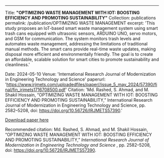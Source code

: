 
---
Title: **"OPTIMIZING WASTE MANAGEMENT WITH IOT: BOOSTING EFFICIENCY AND PROMOTING SUSTAINABILITY"**
Collection: publications
permalink: /publication/OPTIMIZING WASTE MANAGEMENT
excerpt: 'This study proposes an IoT-based smart waste management system using smart trash cans equipped with ultrasonic sensors, ARDUINO UNO, servo motors, and GSM for communication. The system monitors trash levels and automates waste management, addressing the limitations of traditional manual methods. The smart cans provide real-time waste updates, making disposal more efficient and environmentally friendly. The goal is to create an affordable, scalable solution for smart cities to promote sustainability and cleanliness.'

Date: 2024-05-10
Venue: 'International Research Journal of Modernization in Engineering Technology and Science'
paperurl: 'https://www.irjmets.com/uploadedfiles/paper//issue_5_may_2024/57390/final/fin_irjmets1716708500.pdf'
Citation: 'Md. Rashed, S. Ahmad, and M. Shakil Hossain, “OPTIMIZING WASTE MANAGEMENT WITH IOT: BOOSTING EFFICIENCY AND PROMOTING
SUSTAINABILITY,” International Research Journal of Modernization in Engineering Technology and Science, pp. 2582–5208, doi: https://doi.org/10.56726/IRJMETS57390.'

[Download paper here](https://www.irjmets.com/uploadedfiles/paper//issue_5_may_2024/57390/final/fin_irjmets1716708500.pdf)

Recommended citation: Md. Rashed, S. Ahmad, and M. Shakil Hossain, “OPTIMIZING WASTE MANAGEMENT WITH IOT: BOOSTING EFFICIENCY AND PROMOTING
SUSTAINABILITY,” <i> International Research Journal of Modernization in Engineering Technology and Science </i>, pp. 2582–5208, doi: https://doi.org/10.56726/IRJMETS57390.
